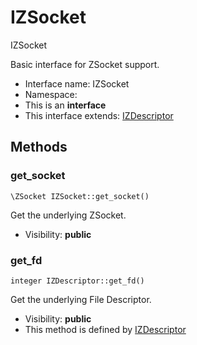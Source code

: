 IZSocket
===============

IZSocket

Basic interface for ZSocket support.


* Interface name: IZSocket
* Namespace: 
* This is an **interface**
* This interface extends: [IZDescriptor](IZDescriptor.md)





Methods
-------


### get_socket

    \ZSocket IZSocket::get_socket()

Get the underlying ZSocket.



* Visibility: **public**




### get_fd

    integer IZDescriptor::get_fd()

Get the underlying File Descriptor.



* Visibility: **public**
* This method is defined by [IZDescriptor](IZDescriptor.md)



